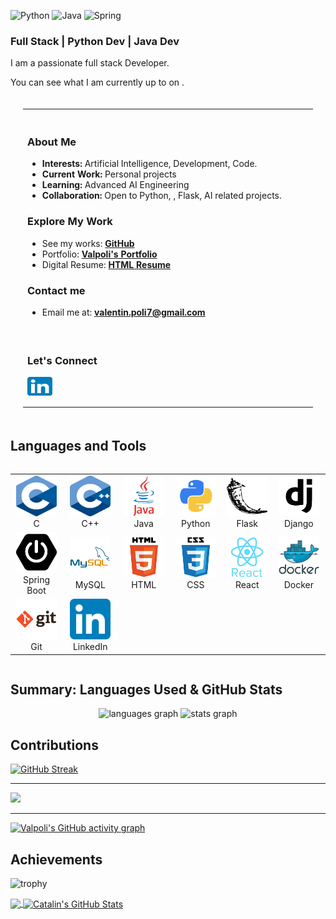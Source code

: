 ![Python](https://img.shields.io/badge/python-developper-ffd744.svg?logo=python)
![Java](https://img.shields.io/badge/java-developper-f89917.svg)
![Spring](https://img.shields.io/badge/spring-developper-%236db33f.svg?logo=spring)

<h3> Full Stack | Python Dev | Java Dev </h3>

<!-- ### About me -->

I am a passionate full stack Developer.

You can see what I am currently up to on .


<table style="width:100%; padding: 20px; border-spacing: 20px;">
  <tr>
    <td style="width: 50%; vertical-align: top;">
      <br>
      <h3>About Me</h3>
      <ul>
        <li> <strong>Interests:</strong> Artificial Intelligence, Development, Code.</li>
        <li><strong>Current Work:</strong> Personal projects</li>
        <li><strong>Learning:</strong> Advanced AI Engineering</li>
        <li><strong>Collaboration:</strong> Open to Python, , Flask, AI related projects.</li>
      </ul>
      <h3>Explore My Work</h3>
      <ul>
        <li>See my works: <a href="https://github.com/Valpoli?tab=repositories"><strong>GitHub</strong></a></li>
        <!-- <li>Read my articles: <a href="https"><strong>Medium</strong></a></li> -->
        <li>Portfolio: <a href="https://valpoli.github.io/my-portfolio/"><strong>Valpoli's Portfolio</strong></a></li>
        <li>Digital Resume: <a href="Todo"><strong>HTML Resume</strong></a></li>
      </ul>
      <h3>Contact me</h3>
      <ul>
        <li>Email me at: <a href="mailto:www.valentin.poli7@gmail.com"><strong>valentin.poli7@gmail.com</strong></a>
      </ul>
      <br>
    </td>
  </tr>
  <tr>
    <td colspan="2" align="left">
      <h3>Let's Connect </h3>
      <p>  </p>  
      <p>
        <a href="https://linkedin.com/in/liynkpgf9hek46mdtguibozauliaztbj2sehqbc" target="_blank"><img align="center" src="icons/linkedin_icon.svg" alt="valpoli" height="30" width="40" /></a>
      </p>
      <p>  </p> 
    </td>
  </tr>
</table>

## Languages and Tools

<div style="display: flex; align-items: flex-start; justify-content: center;">
<table align="center">
  <tr>
    <td align="center" width="96">
      <a href="https://www.cprogramming.com/" target="_blank" rel="noreferrer">
        <img src="icons/c_icon.svg" alt="C" width="65" height="65"/>
      </a>
      <br>C
    </td>
    <td align="center" width="96">
      <a href="https://www.cprogramming.com/" target="_blank" rel="noreferrer">
        <img src="icons/cpp_icon.svg" alt="C++" width="65" height="65"/>
      </a>
      <br>C++
    </td>
    <td align="center" width="96">
      <a href="https://www.java.com/" target="_blank" rel="noreferrer">
        <img src="icons/java_icon.png" alt="Java" width="65" height="65"/>
      </a>
      <br>Java
    </td>
    <td align="center" width="96">
      <a href="https://www.python.org/doc/" target="_blank" rel="noreferrer">
        <img src="icons/python_icon.png" alt="Python" width="65" height="65"/>
      </a>
      <br>Python
    </td>
    <td align="center" width="96">
      <a href="https://flask.palletsprojects.com/" target="_blank" rel="noreferrer">
        <img src="icons/flask_icon.png" alt="Flask" width="65" height="65"/>
      </a>
      <br>Flask
    </td>
    <td align="center" width="96">
      <a href="https://www.djangoproject.com/" target="_blank" rel="noreferrer">
        <img src="icons/django_icon.png" alt="Django" width="65" height="65"/>
      </a>
      <br>Django
    </td>
  </tr>
  <tr>
    <td align="center" width="96">
      <a href="https://spring.io/projects/spring-boot" target="_blank" rel="noreferrer">
        <img src="icons/springboot_icon.png" alt="Spring Boot" width="65" height="65"/>
      </a>
      <br>Spring Boot
    </td>
    <td align="center" width="96">
      <a href="https://www.mysql.com/" target="_blank" rel="noreferrer">
        <img src="icons/mysql_icon.png" alt="MySQL" width="65" height="65"/>
      </a>
      <br>MySQL
    </td>
    <td align="center" width="96">
      <a href="https://developer.mozilla.org/en-US/docs/Web/HTML" target="_blank" rel="noreferrer">
        <img src="icons/html_icon.png" alt="HTML" width="65" height="65"/>
      </a>
      <br>HTML
    </td>
    <td align="center" width="96">
      <a href="https://developer.mozilla.org/en-US/docs/Web/CSS" target="_blank" rel="noreferrer">
        <img src="icons/css_icon.png" alt="CSS" width="65" height="65"/>
      </a>
      <br>CSS
    </td>
    <td align="center" width="96">
      <a href="https://react.dev/" target="_blank" rel="noreferrer">
        <img src="icons/react_icon.png" alt="React" width="65" height="65"/>
      </a>
      <br>React
    </td>
    <td align="center" width="96">
      <a href="https://www.docker.com/" target="_blank" rel="noreferrer">
        <img src="icons/docker_icon.png" alt="Docker" width="65" height="65"/>
      </a>
      <br>Docker
    </td>
  </tr>
  <tr>
    <td align="center" width="96">
      <a href="https://git-scm.com/doc" target="_blank" rel="noreferrer">
        <img src="icons/git_icon.png" alt="Git" width="65" height="65"/>
      </a>
      <br>Git
    </td>
    <td align="center" width="96">
      <a href="https://www.linkedin.com/" target="_blank" rel="noreferrer">
        <img src="icons/linkedin_icon.svg" alt="LinkedIn" width="65" height="65"/>
      </a>
      <br>LinkedIn
    </td>
  </tr>
</table>
</div>

<!--- Profile Summary: Used Language & Stats --->

## Summary: Languages Used & GitHub Stats
<div align="center">
    <img src="https://github-readme-stats.vercel.app/api/top-langs?username=valpoli&locale=en&hide_title=false&layout=compact&card_width=320&hide_border=false" height="180" alt="languages graph"  />
    <img src="https://github-readme-stats.vercel.app/api?username=valpoli&hide_title=false&hide_rank=false&show_icons=true&count_private=true&disable_animations=false&locale=en&hide_border=false" height="180" alt="stats graph"  />
</div>

<!--- Profile Contributions --->

## Contributions

[![GitHub Streak](https://streak-stats.demolab.com?user=valpoli&card_width=1000)](https://git.io/streak-stats)<br/>

---

![](https://github-readme-stats.vercel.app/api/top-langs/?username=valpoli&hide_border=false&include_all_commits=true&count_private=true&layout=compact&card_width=1000)

---
[![Valpoli's GitHub activity graph](https://github-readme-activity-graph.vercel.app/graph?username=valpoli&theme=github-compact)](https://github.com/valpoli/github-readme-activity-graph)


## Achievements
![trophy](https://github-profile-trophy.vercel.app/?username=valpoli)


<a href="https://github.com/valpoli/valpoli">
  <img align="center" src="https://github-readme-stats.vercel.app/api/top-langs/?username=valpoli&hide=java,html&title_color=ffffff&text_color=c9cacc&icon_color=2bbc8a&bg_color=1d1f21" />
</a>

<a href="https://github.com/valpoli/valpoli">
  <img align="center" src="https://github-readme-stats.vercel.app/api?username=valpoli&show_icons=true&line_height=27&count_private=true&title_color=ffffff&text_color=c9cacc&icon_color=2bbc8a&bg_color=1d1f21" alt="Catalin's GitHub Stats" />

</a>

